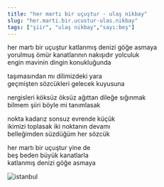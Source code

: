 ```yaml
---
title: "her martı bir uçuştur - ulaş nikbay"
slug: "her.marti.bir.ucustur-ulas.nikbay"
tags: ["şiir", "ulaş nikbay","sayı:beş"]
---
```



her martı bir uçuştur katlanmış denizi göğe asmaya\
yorulmuş ömür kanatlarının nakışıdır yolculuk\
engin mavinin dingin konukluğunda

taşımasından mı dilimizdeki yara\
geçmişten sözcükleri gelecek kuyusuna

nergisleri köksüz öksüz ağıttan dileğe sığınmak\
bilmem şiiri böyle mi tanımlasak

nokta kadarız sonsuz evrende küçük\
ikimizi toplasak iki noktanın devamı\
belleğimden süzdüğüm her sözcük

her martı bir uçuştur yine de\
beş beden büyük kanatlarla\
katlanmış denizi göğe asmaya



![istanbul](/img/5_35.jpg)


